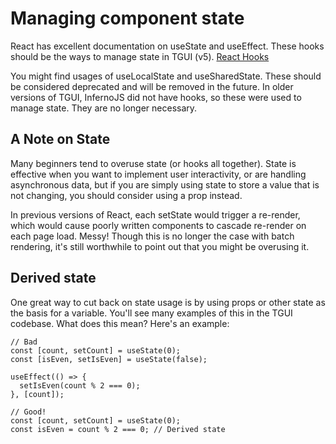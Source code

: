 # Managing component state

React has excellent documentation on useState and useEffect. These hooks should be the ways to manage state in TGUI (v5).
[React Hooks](https://react.dev/learn/state-a-components-memory)

You might find usages of useLocalState and useSharedState. These should be considered deprecated and will be removed in the future. In older versions of TGUI, InfernoJS did not have hooks, so these were used to manage state. They are no longer necessary.

## A Note on State

Many beginners tend to overuse state (or hooks all together). State is effective when you want to implement user interactivity, or are handling asynchronous data, but if you are simply using state to store a value that is not changing, you should consider using a prop instead.

In previous versions of React, each setState would trigger a re-render, which would cause poorly written components to cascade re-render on each page load. Messy! Though this is no longer the case with batch rendering, it's still worthwhile to point out that you might be overusing it.

## Derived state

One great way to cut back on state usage is by using props or other state as the basis for a variable. You'll see many examples of this in the TGUI codebase. What does this mean? Here's an example:

```tsx
// Bad
const [count, setCount] = useState(0);
const [isEven, setIsEven] = useState(false);

useEffect(() => {
  setIsEven(count % 2 === 0);
}, [count]);

// Good!
const [count, setCount] = useState(0);
const isEven = count % 2 === 0; // Derived state
```
